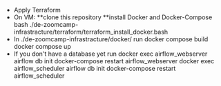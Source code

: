 * Apply Terraform 
* On VM:
    **clone this repository
    **install Docker and Docker-Compose
        bash ./de-zoomcamp-infrastracture/terraform/terraform_install_docker.bash
* In ./de-zoomcamp-infrastracture/docker/ run
        docker compose build
        docker compose up
* If you don't have a database yet run
        docker exec airflow_webserver airflow db init
        docker-compose restart airflow_webserver 
        docker exec airflow_scheduler airflow db init
        docker-compose restart airflow_scheduler 
